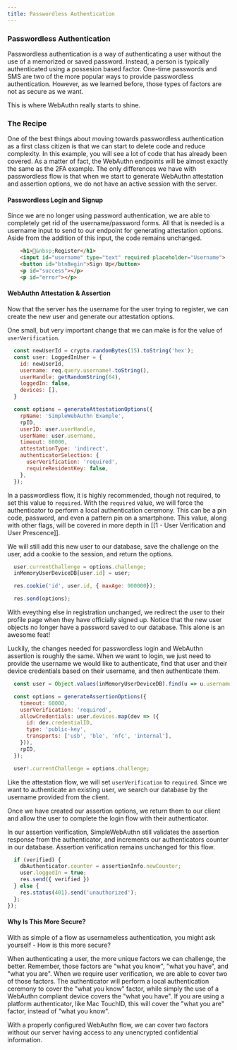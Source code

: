 ```yaml
---
title: Passwordless Authentication
---
```


### Passwordless Authentication
Passwordless authentication is a way of authenticating a user without the use of a memorized or saved password. Instead, a person is typically authenticated using a possesion based factor. One-time passwords and SMS are two of the more popular ways to provide passwordless authentication. However, as we learned before, those types of factors are not as secure as we want.

This is where WebAuthn really starts to shine.

### The Recipe
One of the best things about moving towards passwordless authentication as a first class citizen is that we can start to delete code and reduce complexity. In this example, you will see a lot of code that has already been covered. As a matter of fact, the WebAuthn endpoints will be almost exactly the same as the 2FA example. The only differences we have with passwordless flow is that when we start to generate WebAuthn attestation and assertion options, we do not have an active session with the server.

#### Passwordless Login and Signup
Since we are no longer using password authentication, we are able to completely get rid of the username/password forms. All that is needed is a username input to send to our endpoint for generating attestation options. Aside from the addition of this input, the code remains unchanged.

```html
    <h1>🚪&nbsp;Register</h1>
    <input id="username" type="text" required placeholder="Username">
    <button id="btnBegin">Sign Up</button>
    <p id="success"></p>
    <p id="error"></p>
```

#### WebAuthn Attestation & Assertion
Now that the server has the username for the user trying to register, we can create the new user and generate our attestation options. 

One small, but very important change that we can make is for the value of `userVerification`. 

```javascript
  const newUserId = crypto.randomBytes(15).toString('hex');
  const user: LoggedInUser = {
    id: newUserId,
    username: req.query.username!.toString(),
    userHandle: getRandomString(64),
    loggedIn: false,
    devices: [],
  }

  const options = generateAttestationOptions({
    rpName: 'SimpleWebAuthn Example',
    rpID,
    userID: user.userHandle,
    userName: user.username,
    timeout: 60000,
    attestationType: 'indirect',
    authenticatorSelection: {
      userVerification: 'required',
      requireResidentKey: false,
    },
  });
```

In a passwordless flow, it is highly recommended, though not required, to set this value to `required`. With the `required` value, we will force the authenticator to perform a local authentication ceremony. This can be a pin code, password, and even a pattern pin on a smartphone. This value, along with other flags, will be covered in more depth in [[1 - User Verification and User Prescence]].

We will still add this new user to our database, save the challenge on the user, add a cookie to the session, and return the options.

```javascript
  user.currentChallenge = options.challenge;
  inMemoryUserDeviceDB[user.id] = user;

  res.cookie('id', user.id, { maxAge: 900000});

  res.send(options);
```

With eveything else in registration unchanged, we redirect the user to their profile page when they have officially signed up. Notice that the new user objects no longer have a password saved to our database. This alone is an awesome feat!

Luckily, the changes needed for passwordless login and WebAuthn assertion is roughly the same. When we want to login, we just need to provide the username we would like to authenticate, find that user and their device credentials based on their username, and then authenticate them. 

```javascript
  const user = Object.values(inMemoryUserDeviceDB).find(u => u.username === req.query.username);

  const options = generateAssertionOptions({
    timeout: 60000,
    userVerification: 'required',
    allowCredentials: user.devices.map(dev => ({
      id: dev.credentialID,
      type: 'public-key',
      transports: ['usb', 'ble', 'nfc', 'internal'],
    })),
    rpID,
  });

  user!.currentChallenge = options.challenge;

```

Like the attestation flow, we will set `userVerification` to `required`. Since we want to authenticate an existing user, we search our database by the username provided from the client. 

Once we have created our assertion options, we return them to our client and allow the user to complete the login flow with their authenticator.

In our assertion verification, SimpleWebAuthn still validates the assertion response from the authenticator, and increments our authenticators counter in our database. Assertion verification remains unchanged for this flow.

```javascript
  if (verified) {
    dbAuthenticator.counter = assertionInfo.newCounter;
    user.loggedIn = true;
    res.send({ verified })
  } else {
    res.status(401).send('unauthorized');
  };
});
```

#### Why Is This More Secure?
With as simple of a flow as usernameless authentication, you might ask yourself - How is this more secure?

When authenticating a user, the more unique factors we can challenge, the better. Remember, those factors are "what you know",  "what you have", and "what you are". When we require user verification, we are able to cover two of those factors. The authenticator will perform a local authentication ceremony to cover the "what you know" factor, while simply the use of a WebAuthn compliant device covers the "what you have". If you are using a platform authenticator, like Mac TouchID, this will cover the "what you are" factor, instead of "what you know". 

With a properly configured WebAuthn flow, we can cover two factors without our server having access to any unencrypted confidential information.
